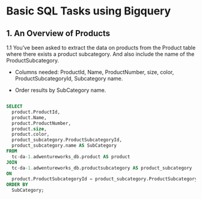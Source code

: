 # Basic SQL Tasks using Bigquery

## 1. An Overview of Products

1.1 You’ve been asked to extract the data on products from the Product table where there exists a product subcategory. And also include the name of the ProductSubcategory.


- Columns needed: ProductId, Name, ProductNumber, size, color, ProductSubcategoryId, Subcategory name.

- Order results by SubCategory name.

```sql

SELECT
  product.ProductId,
  product.Name,
  product.ProductNumber,
  product.size,
  product.color,
  product_subcategory.ProductSubcategoryId,
  product_subcategory.name AS SubCategory
FROM
  tc-da-1.adwentureworks_db.product AS product
JOIN
  tc-da-1.adwentureworks_db.productsubcategory AS product_subcategory
ON
  product.ProductSubcategoryId = product_subcategory.ProductSubcategoryID
ORDER BY
  SubCategory;

```
